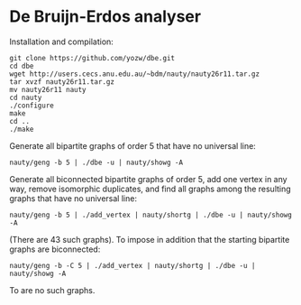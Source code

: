 # De Bruijn-Erdos analyser

Installation and compilation:

```
git clone https://github.com/yozw/dbe.git
cd dbe
wget http://users.cecs.anu.edu.au/~bdm/nauty/nauty26r11.tar.gz
tar xvzf nauty26r11.tar.gz
mv nauty26r11 nauty
cd nauty
./configure
make
cd ..
./make
```

Generate all bipartite graphs of order 5 that have no universal line:

```
nauty/geng -b 5 | ./dbe -u | nauty/showg -A
```

Generate all biconnected bipartite graphs of order 5, add one vertex in any way, remove
isomorphic duplicates, and find all graphs among the resulting graphs that have no
universal line:

```
nauty/geng -b 5 | ./add_vertex | nauty/shortg | ./dbe -u | nauty/showg -A
```

(There are 43 such graphs).
To impose in addition that the starting bipartite graphs are biconnected:

```
nauty/geng -b -C 5 | ./add_vertex | nauty/shortg | ./dbe -u | nauty/showg -A
```

To are no such graphs.

